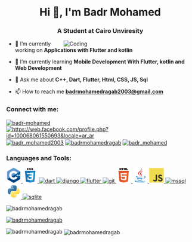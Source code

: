 <h1 align="center">Hi 👋, I'm Badr Mohamed</h1>
<h3 align="center">A Student at Cairo Unviresity</h3>
<img align="right" alt="Coding" width="350" src="https://media1.giphy.com/media/qgQUggAC3Pfv687qPC/giphy.gif">




- 🔭 I’m currently working on **Applications with Flutter and kotlin**

- 🌱 I’m currently learning **Mobile Development With Flutter, kotlin and Web Development**

- 💬 Ask me about **C++, Dart, Flutter, Html, CSS, JS, Sql**

- 📫 How to reach me **badrmohamedragab2003@gmail.com**

<h3 align="left">Connect with me:</h3>
<p align="left">
<a href="https://linkedin.com/in/badr-mohamed" target="blank"><img align="center" src="https://raw.githubusercontent.com/rahuldkjain/github-profile-readme-generator/master/src/images/icons/Social/linked-in-alt.svg" alt="badr-mohamed" height="30" width="40" /></a>
<a href="https://fb.com/https://web.facebook.com/profile.php?id=100068061550693&locale=ar_ar" target="blank"><img align="center" src="https://raw.githubusercontent.com/rahuldkjain/github-profile-readme-generator/master/src/images/icons/Social/facebook.svg" alt="https://web.facebook.com/profile.php?id=100068061550693&locale=ar_ar" height="30" width="40" /></a>
<a href="https://instagram.com/badr_mohamed2003" target="blank"><img align="center" src="https://raw.githubusercontent.com/rahuldkjain/github-profile-readme-generator/master/src/images/icons/Social/instagram.svg" alt="badr_mohamed2003" height="30" width="40" /></a>
<a href="https://codeforces.com/profile/badrmohamedragab" target="blank"><img align="center" src="https://raw.githubusercontent.com/rahuldkjain/github-profile-readme-generator/master/src/images/icons/Social/codeforces.svg" alt="badrmohamedragab" height="30" width="40" /></a>
<a href="https://www.leetcode.com/badr_mohamed" target="blank"><img align="center" src="https://raw.githubusercontent.com/rahuldkjain/github-profile-readme-generator/master/src/images/icons/Social/leet-code.svg" alt="badr_mohamed" height="30" width="40" /></a>
</p>


<h3 align="left">Languages and Tools:</h3>
<p align="left"> <a href="https://www.w3schools.com/cpp/" target="_blank" rel="noreferrer"> <img src="https://raw.githubusercontent.com/devicons/devicon/master/icons/cplusplus/cplusplus-original.svg" alt="cplusplus" width="40" height="40"/> </a> <a href="https://www.w3schools.com/css/" target="_blank" rel="noreferrer"> <img src="https://raw.githubusercontent.com/devicons/devicon/master/icons/css3/css3-original-wordmark.svg" alt="css3" width="40" height="40"/> </a> <a href="https://dart.dev" target="_blank" rel="noreferrer"> <img src="https://www.vectorlogo.zone/logos/dartlang/dartlang-icon.svg" alt="dart" width="40" height="40"/> </a> <a href="https://www.djangoproject.com/" target="_blank" rel="noreferrer"> <img src="https://cdn.worldvectorlogo.com/logos/django.svg" alt="django" width="40" height="40"/> </a> <a href="https://flutter.dev" target="_blank" rel="noreferrer"> <img src="https://www.vectorlogo.zone/logos/flutterio/flutterio-icon.svg" alt="flutter" width="40" height="40"/> </a> <a href="https://git-scm.com/" target="_blank" rel="noreferrer"> <img src="https://www.vectorlogo.zone/logos/git-scm/git-scm-icon.svg" alt="git" width="40" height="40"/> </a> <a href="https://www.w3.org/html/" target="_blank" rel="noreferrer"> <img src="https://raw.githubusercontent.com/devicons/devicon/master/icons/html5/html5-original-wordmark.svg" alt="html5" width="40" height="40"/> </a> <a href="https://www.java.com" target="_blank" rel="noreferrer"> <img src="https://raw.githubusercontent.com/devicons/devicon/master/icons/java/java-original.svg" alt="java" width="40" height="40"/> </a> <a href="https://developer.mozilla.org/en-US/docs/Web/JavaScript" target="_blank" rel="noreferrer"> <img src="https://raw.githubusercontent.com/devicons/devicon/master/icons/javascript/javascript-original.svg" alt="javascript" width="40" height="40"/> </a> <a href="https://www.microsoft.com/en-us/sql-server" target="_blank" rel="noreferrer"> <img src="https://www.svgrepo.com/show/303229/microsoft-sql-server-logo.svg" alt="mssql" width="40" height="40"/> </a> <a href="https://www.python.org" target="_blank" rel="noreferrer"> <img src="https://raw.githubusercontent.com/devicons/devicon/master/icons/python/python-original.svg" alt="python" width="40" height="40"/> </a> <a href="https://www.sqlite.org/" target="_blank" rel="noreferrer"> <img src="https://www.vectorlogo.zone/logos/sqlite/sqlite-icon.svg" alt="sqlite" width="40" height="40"/> </a> </p>
<p align="left"> <img src="https://komarev.com/ghpvc/?username=badrmohamedragab&label=Profile%20views&color=0e75b6&style=flat" alt="badrmohamedragab" /> </p>

<p align="left"> <a href="https://github.com/ryo-ma/github-profile-trophy"><img src="https://github-profile-trophy.vercel.app/?username=badrmohamedragab" alt="badrmohamedragab" /></a> </p>

<p><img align="left" src="https://github-readme-stats.vercel.app/api/top-langs?username=badrmohamedragab&show_icons=true&locale=en&layout=compact" alt="badrmohamedragab" /></p>

<p>&nbsp;<img align="center" src="https://github-readme-stats.vercel.app/api?username=badrmohamedragab&show_icons=true&locale=en" alt="badrmohamedragab" /></p>
